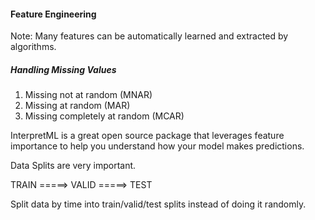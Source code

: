 #### Feature Engineering 

Note: Many features can be automatically learned and extracted by algorithms.

##### Handling Missing Values 

1. Missing not at random (MNAR)
2. Missing at random (MAR) 
3. Missing completely at random (MCAR)


 InterpretML is a great open source package that leverages feature importance to help you understand how your model makes predictions.


Data Splits are very important. 

 TRAIN =====> VALID =====> TEST 

 Split data by time into train/valid/test splits instead of doing it randomly.